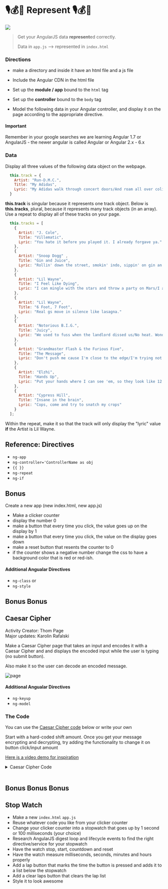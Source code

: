 # 🎙️💰👟 Represent 🎙️💰👟

![](https://i.imgur.com/GquWxXI.png)

> Get your AngularJS data **represent**ed correctly.
>
> Data in `app.js` --> represented in `index.html`


### Directions

* make a directory and inside it have an html file and a js file
* Include the Angular CDN in the html file
* Set up the **module / app** bound to the `html` tag
* Set up the **controller** bound to the `body` tag

* Model the following data in your Angular controller, and display it on the page according to the appropriate directive.


#### Important

Remember in your google searches we are learning Angular 1.7 or AngularJS - the newer angular is called Angular or Angular 2.x - 6.x


### Data

Display all three values of the following data object on the webpage.

```javascript
  this.track = {
    Artist: "Run-D.M.C.",
    Title: "My Adidas",
    Lyric: "My Adidas walk through concert doors/And roam all over coliseum floors."
  }
```

**this.track** is singular because it represents one track object. Below is **this.tracks**, plural, because it represents many track objects (in an array). Use a repeat to display all of these tracks on your page.

```javascript
  this.tracks = [
    {
      Artist: "J. Cole",
      Title: "Villematic",
      Lyric: "You hate it before you played it. I already forgave ya."
    },
    {
      Artist: "Snoop Dogg" ,
      Title: "Gin and Juice",
      Lyric: "Rollin' down the street, smokin' indo, sippin' on gin an juice/Lay back with my mind on my money and my money on my mind."
    },
    {
      Artist: "Lil Wayne",
      Title: "I Feel Like Dying",
      Lyric: "I can mingle with the stars and throw a party on Mars/I am a prisoner, locked up behind Xanax bars "
    },
    {
      Artist: "Lil Wayne",
      Title: "6 Foot, 7 Foot",
      Lyric: "Real gs move in silence like lasagna."
    },
    {
      Artist: "Notorious B.I.G.",
      Title: "Juicy",
      Lyric: "We used to fuss when the landlord dissed us/No heat. Wonder why Christmas missed us/Birthdays was the worst days/Now we sip champagne when we thirst-ay."
    },
    {
      Artist: "Grandmaster Flash & the Furious Five",
      Title: "The Message",
      Lyric: "Don't push me cause I'm close to the edge/I'm trying not to lose my head/It's like a jungle. Sometimes it makes me wonder/How I keep from goin' under."
    },
    {
      Artist: "Elzhi",
      Title: "Hands Up",
      Lyric: "Put your hands where I can see 'em, so they look like 12 PM"
    },
    {
      Artist: "Cypress Hill",
      Title: "Insane in the brain",
      Lyric: "Cops, come and try to snatch my crops"
    }
  ];
```

Within the repeat, make it so that the track will only display the "lyric" value **if** the Artist is Lil Wayne.

## Reference: Directives

* `ng-app`
* `ng-controller='ControllerName as obj`
* `{{ }}`
* `ng-repeat`
* `ng-if`


## Bonus

Create a new app (new index.html, new app.js)
- Make a clicker counter
- display the number 0
- make a button that every time you click, the value goes up on the display by 1
- make a button that every time you click, the value on the display goes down
- make a reset button that resents the counter to 0
- if the counter shows a negative number change the css to have a background color that is red or red-ish.

#### Additional Angualar Directives

- `ng-class`
or
- `ng-style`


## Bonus Bonus
## Caesar Cipher

Activity Creator: Thom Page<br>
Major updates: Karolin Rafalski<br>

Make a Caesar Cipher page that takes an input and encodes it with a Caesar Cipher and and displays the encoded input while the user is typing (no submit button).

Also make it so the user can decode an encoded message.


![page](https://i.imgur.com/tu3CHD6.png)


#### Additional Angualar Directives

- `ng-keyup`
- `ng-model`


### The Code

You can use the [Caesar Cipher code](https://en.wikipedia.org/wiki/Caesar_cipher) below or write your own



Start with a hard-coded shift amount. Once you get your message encrypting and decrypting, try adding the functionality to change it on button click/input amount

[Here is a video demo for inspiration](https://youtu.be/8MbehO9JwY0)

<details><summary>Caesar Cipher Code</summary>

```js
const caesarShift = (str, amount) => {
  // Wrap the amount, deals with negatives
  if (amount < 0) {
    return caesarShift(str, amount + 26)
  }
  // go over each character
  let output = str.split('').map(c => {
    // check if it is a letter
    if (c.match(/[a-z]/i)) {
      // convert to number code
      let code = c.charCodeAt(0)
      // shift by number code uppercase
      if ((code >= 65) && (code <= 90)) {
        return String.fromCharCode(((code - 65 + amount) % 26) + 65)
      // shift by number lowercase
      // could just be else, but more readable to write another if statement
      } else if ((code >= 97) && (code <= 122)) {
        return String.fromCharCode(((code - 97 + amount) % 26) + 97)
      }
    // other character? Don't shift it
    } else {
      return c
    }
  })
  return output.join('')
}
```


</details>

<br>


## Bonus Bonus Bonus

## Stop Watch

- Make a new `index.html` `app.js`
- Reuse whatever code you like from your clicker counter
- Change your clicker counter into a stopwatch that goes up by 1 second or 100 milliseconds (your choice)
- Research AngularJS digest loop and lifecycle events to find the right directive/service for your stopwatch
- Have the watch stop, start, countdown and reset
- Have the watch measure milliseconds, seconds, minutes and hours properly
- Add a lap button that marks the time the button is pressed and adds it to a list below the stopwatch
- Add a clear laps button that clears the lap list
- Style it to look awesome

